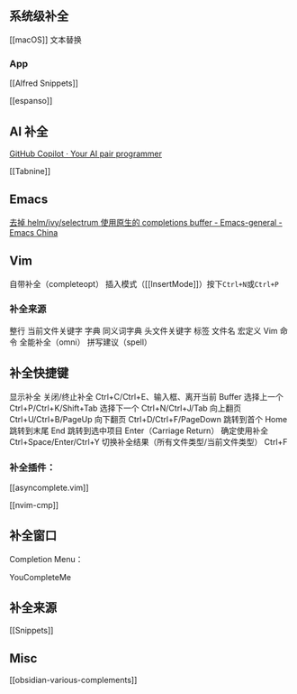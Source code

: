 





## 系统级补全

[[macOS]] 文本替换




### App

[[Alfred Snippets]]

[[espanso]]

## AI 补全



[GitHub Copilot · Your AI pair programmer](https://github.com/features/copilot/)

[[Tabnine]]


## Emacs

[去掉 helm/ivy/selectrum 使用原生的 completions buffer - Emacs-general - Emacs China](https://emacs-china.org/t/helm-ivy-selectrum-completions-buffer/17148/29)


## Vim
自带补全（completeopt）
插入模式（[[InsertMode]]）按下`Ctrl+N`或`Ctrl+P`

### 补全来源

整行
当前文件关键字
字典
同义词字典
头文件关键字
标签
文件名
宏定义
Vim 命令
全能补全（omni）
拼写建议（spell）

## 补全快捷键

显示补全
关闭/终止补全 Ctrl+C/Ctrl+E、输入框、离开当前 Buffer
选择上一个 Ctrl+P/Ctrl+K/Shift+Tab
选择下一个 Ctrl+N/Ctrl+J/Tab
向上翻页 Ctrl+U/Ctrl+B/PageUp
向下翻页 Ctrl+D/Ctrl+F/PageDown
跳转到首个 Home
跳转到末尾 End
跳转到选中项目 Enter（Carriage Return）
确定使用补全 Ctrl+Space/Enter/Ctrl+Y
切换补全结果（所有文件类型/当前文件类型） Ctrl+F





### 补全插件：

[[asyncomplete.vim]]

[[nvim-cmp]]




## 补全窗口

Completion Menu：

YouCompleteMe



## 补全来源

[[Snippets]]





## Misc

[[obsidian-various-complements]]



